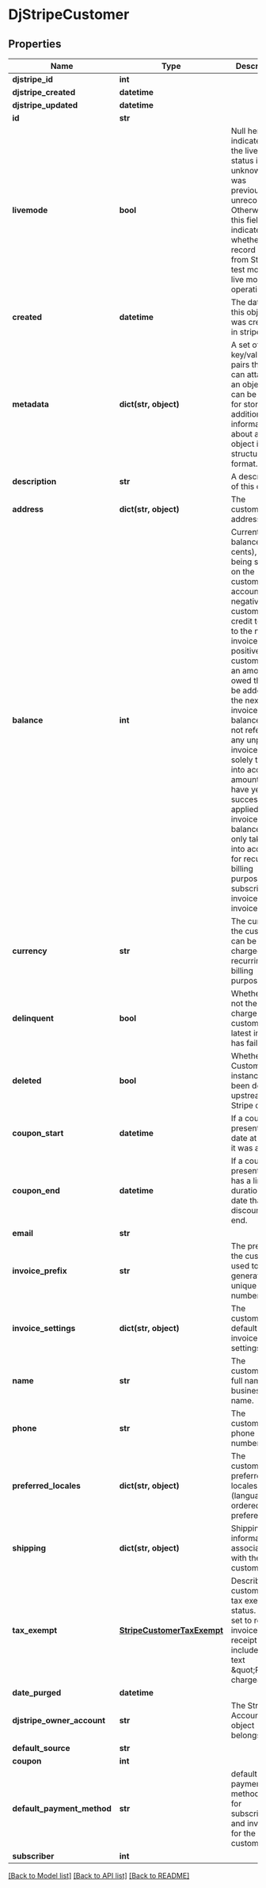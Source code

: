 # DjStripeCustomer


## Properties
Name | Type | Description | Notes
------------ | ------------- | ------------- | -------------
**djstripe_id** | **int** |  | [readonly] 
**djstripe_created** | **datetime** |  | [readonly] 
**djstripe_updated** | **datetime** |  | [readonly] 
**id** | **str** |  | 
**livemode** | **bool** | Null here indicates that the livemode status is unknown or was previously unrecorded. Otherwise, this field indicates whether this record comes from Stripe test mode or live mode operation. | [optional] 
**created** | **datetime** | The datetime this object was created in stripe. | [optional] 
**metadata** | **dict(str, object)** | A set of key/value pairs that you can attach to an object. It can be useful for storing additional information about an object in a structured format. | [optional] 
**description** | **str** | A description of this object. | [optional] 
**address** | **dict(str, object)** | The customer&#39;s address. | [optional] 
**balance** | **int** | Current balance (in cents), if any, being stored on the customer&#39;s account. If negative, the customer has credit to apply to the next invoice. If positive, the customer has an amount owed that will be added to the next invoice. The balance does not refer to any unpaid invoices; it solely takes into account amounts that have yet to be successfully applied to any invoice. This balance is only taken into account for recurring billing purposes (i.e., subscriptions, invoices, invoice items). | [optional] 
**currency** | **str** | The currency the customer can be charged in for recurring billing purposes | [optional] 
**delinquent** | **bool** | Whether or not the latest charge for the customer&#39;s latest invoice has failed. | [optional] 
**deleted** | **bool** | Whether the Customer instance has been deleted upstream in Stripe or not. | [optional] 
**coupon_start** | **datetime** | If a coupon is present, the date at which it was applied. | [readonly] 
**coupon_end** | **datetime** | If a coupon is present and has a limited duration, the date that the discount will end. | [readonly] 
**email** | **str** |  | [optional] 
**invoice_prefix** | **str** | The prefix for the customer used to generate unique invoice numbers. | [optional] 
**invoice_settings** | **dict(str, object)** | The customer&#39;s default invoice settings. | [optional] 
**name** | **str** | The customer&#39;s full name or business name. | [optional] 
**phone** | **str** | The customer&#39;s phone number. | [optional] 
**preferred_locales** | **dict(str, object)** | The customer&#39;s preferred locales (languages), ordered by preference. | [optional] 
**shipping** | **dict(str, object)** | Shipping information associated with the customer. | [optional] 
**tax_exempt** | [**StripeCustomerTaxExempt**](StripeCustomerTaxExempt.md) | Describes the customer&#39;s tax exemption status. When set to reverse, invoice and receipt PDFs include the text \&quot;Reverse charge\&quot;. | [optional] 
**date_purged** | **datetime** |  | [readonly] 
**djstripe_owner_account** | **str** | The Stripe Account this object belongs to. | 
**default_source** | **str** |  | [optional] 
**coupon** | **int** |  | [optional] 
**default_payment_method** | **str** | default payment method used for subscriptions and invoices for the customer. | [optional] 
**subscriber** | **int** |  | 

[[Back to Model list]](../README.md#documentation-for-models) [[Back to API list]](../README.md#documentation-for-api-endpoints) [[Back to README]](../README.md)



